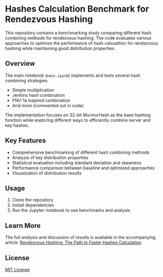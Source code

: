# Hashes Calculation Benchmark for Rendezvous Hashing

This repository contains a benchmarking study comparing different hash combining methods for rendezvous hashing. The code evaluates various approaches to optimize the performance of hash calcualtion for rendezvous hashing while maintaining good distribution properties.

## Overview

The main notebook (`main.ipynb`) implements and tests several hash combining strategies:

- Simple multiplication
- Jenkins hash combination 
- FNV-1a inspired combination
- And more (commented out in code)

The implementation focuses on 32-bit MurmurHash as the base hashing function while exploring different ways to efficiently combine server and key hashes.

## Key Features

- Comprehensive benchmarking of different hash combining methods
- Analysis of key distribution properties
- Statistical evaluation including standard deviation and skewness
- Performance comparison between baseline and optimized approaches
- Visualization of distribution results

## Usage

1. Clone the repository
2. Install dependencies
3. Run the Jupyter notebook to see benchmarks and analysis

## Learn More

The full analysis and discussion of results is available in the accompanying article: [Rendezvous Hashing: The Path to Faster Hashes Calculation](https://www.npiontko.pro/2024/12/23/computation-efficient-rendezvous-hashing)

## License

[MIT License](LICENSE)

